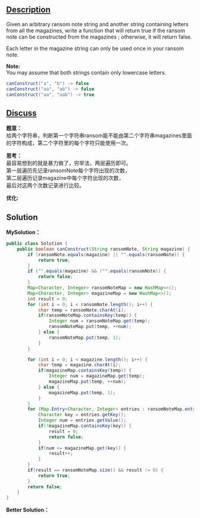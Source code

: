 ## [Description](https://leetcode.com/problems/ransom-note/#/description)
Given an arbitrary ransom note string and another string containing letters from all the magazines, write a function that will return true if the ransom note can be constructed from the magazines ; otherwise, it will return false.

Each letter in the magazine string can only be used once in your ransom note.

**Note:**  
You may assume that both strings contain only lowercase letters.
```java
canConstruct("a", "b") -> false
canConstruct("aa", "ab") -> false
canConstruct("aa", "aab") -> true
```

## [Discuss](https://discuss.leetcode.com/category/503/ransom-note)
**题意：**   
给两个字符串，判断第一个字符串ransom能不能由第二个字符串magazines里面的字符构成，第二个字符里的每个字符只能使用一次。

**思考：**    
最容易想到的就是暴力做了，穷举法，两层遍历即可。  
第一层遍历先记录ransomNote每个字符出现的次数，  
第二层遍历记录magazine中每个字符出现的次数，  
最后对这两个次数记录进行比较。   

**优化:**   


## Solution
**MySolution：**   
```java
public class Solution {
    public boolean canConstruct(String ransomNote, String magazine) {
        if (ransomNote.equals(magazine) || "".equals(ransomNote)) {
            return true;
        }
        if ("".equals(magazine) && !"".equals(ransomNote)) {
            return false;
        }
        Map<Character, Integer> ransomNoteMap = new HashMap<>();
        Map<Character, Integer> magazineMap = new HashMap<>();
        int result = 0;
        for (int i = 0; i < ransomNote.length(); i++) {
            char temp = ransomNote.charAt(i);
            if(ransomNoteMap.containsKey(temp)) {
                Integer num = ransomNoteMap.get(temp);
                ransomNoteMap.put(temp, ++num);
            } else {
                ransomNoteMap.put(temp, 1);
            }
        }

        for (int i = 0; i < magazine.length(); i++) {
            char temp = magazine.charAt(i);
            if(magazineMap.containsKey(temp)) {
                Integer num = magazineMap.get(temp);
                magazineMap.put(temp, ++num);
            } else {
                magazineMap.put(temp, 1);
            }
        }
        for (Map.Entry<Character, Integer> entries : ransomNoteMap.entrySet()) {
            Character key = entries.getKey();
            Integer num = entries.getValue();
            if(!magazineMap.containsKey(key)) {
                result = 0;
                return false;
            }
            if(num <= magazineMap.get(key)) {
                result++;
            }
        }
        if(result == ransomNoteMap.size() && result != 0) {
            return true;
        }
        return false;
    }
}
```

**Better Solution：**  
